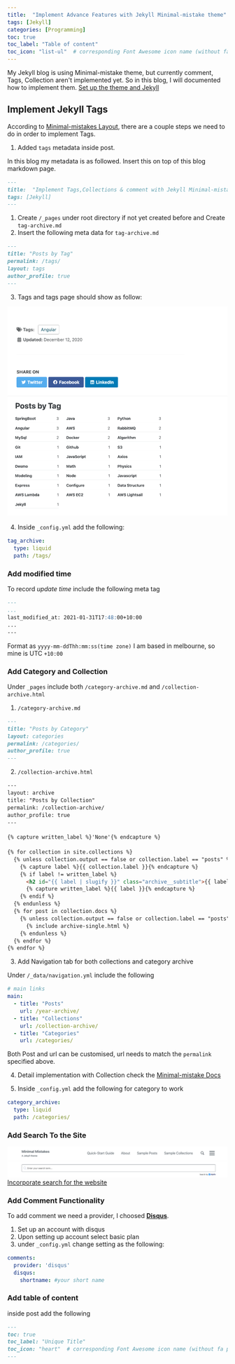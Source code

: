 ```yaml
---
title:  "Implement Advance Features with Jekyll Minimal-mistake theme"
tags: [Jekyll]
categories: [Programming]
toc: true
toc_label: "Table of content"
toc_icon: "list-ul"  # corresponding Font Awesome icon name (without fa prefix)
---
```



My Jekyll blog is using Minimal-mistake theme, but currently comment, Tags, Collection aren't implemented yet. So in this blog, I will documented how to implement them. [Set up the theme and Jekyll](https://mmistakes.github.io/minimal-mistakes/docs/quick-start-guide/)

## Implement Jekyll Tags

According to [Minimal-mistakes Layout](https://mmistakes.github.io/minimal-mistakes/docs/layouts/#archive-layout), there are a couple steps we need to do in order to implement Tags.

1. Added `tags` metadata inside post. 
   
In this blog my metadata is as followed. Insert this on top of this blog markdown page.

```markdown
---
title:  "Implement Tags,Collections & comment with Jekyll Minimal-mistake theme"
tags: [Jekyll]
---
```
1. Create `/_pages` under root directory if not yet created before and Create `tag-archive.md`
2. Insert the following meta data for `tag-archive.md`

```markdown
---
title: "Posts by Tag"
permalink: /tags/
layout: tags
author_profile: true
---
```

3. Tags and tags page should show as follow:
 
 ![tag](/assets/images/2021-01-31/tag.png)
 ![tag archive page](/assets/images/2021-01-31/tag-archive.png)
 

4. Inside `_config.yml` add the following:
```yml
tag_archive:
  type: liquid
  path: /tags/
```
### Add modified time

 To record *update time* include the following meta tag

```markdown
---
...
last_modified_at: 2021-01-31T17:48:00+10:00
...
---
```
Format as  `yyyy-mm-ddThh:mm:ss(time zone)` I am based in melbourne, so mine is UTC `+10:00`

### Add Category and Collection

Under `_pages` include both `/category-archive.md` and `/collection-archive.html`

1. `/category-archive.md` 
```md
---
title: "Posts by Category"
layout: categories
permalink: /categories/
author_profile: true
---
```

2. `/collection-archive.html`
```html
---
layout: archive
title: "Posts by Collection"
permalink: /collection-archive/
author_profile: true
---

{% capture written_label %}'None'{% endcapture %}

{% for collection in site.collections %}
  {% unless collection.output == false or collection.label == "posts" %}
    {% capture label %}{{ collection.label }}{% endcapture %}
    {% if label != written_label %}
      <h2 id="{{ label | slugify }}" class="archive__subtitle">{{ label }}</h2>
      {% capture written_label %}{{ label }}{% endcapture %}
    {% endif %}
  {% endunless %}
  {% for post in collection.docs %}
    {% unless collection.output == false or collection.label == "posts" %}
      {% include archive-single.html %}
    {% endunless %}
  {% endfor %}
{% endfor %}
```

3. Add Navigation tab for both collections and category archive
   
Under `/_data/navigation.yml` include the following

```yml
# main links
main:
  - title: "Posts"
    url: /year-archive/
  - title: "Collections"
    url: /collection-archive/
  - title: "Categories"
    url: /categories/
```
Both Post and url can be customised, url needs to match the `permalink` specified above.


4. Detail implementation with Collection check the [Minimal-mistake Docs](https://mmistakes.github.io/minimal-mistakes/docs/collections/)

5. Inside `_config.yml` add the following for category to work

```yml
category_archive:
  type: liquid
  path: /categories/
```
### Add Search To the Site

![search](/assets/images/2021-01-31/search.png)
[Incorporate search for the website](https://mmistakes.github.io/minimal-mistakes/docs/configuration/)

### Add Comment Functionality
To add comment we need a provider, I choosed [**Disqus**](https://disqus.com/profile/login/). 
1. Set up an account with disqus
2. Upon setting up account select basic plan
3. under `_config.yml` change setting as the following:

```yml
comments:
  provider: 'disqus' 
  disqus:
    shortname: #your short name
```

### Add table of content

inside post add the following

```md
---
toc: true
toc_label: "Unique Title"
toc_icon: "heart"  # corresponding Font Awesome icon name (without fa prefix)
---
```